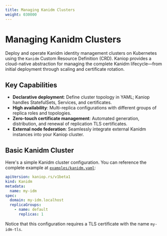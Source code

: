 ```yaml
---
title: Managing Kanidm Clusters
weight: 030000
---
```


# Managing Kanidm Clusters

Deploy and operate Kanidm identity management clusters on Kubernetes using the `Kanidm` Custom
Resource Definition (CRD). Kaniop provides a cloud-native abstraction for managing the complete
Kanidm lifecycle—from initial deployment through scaling and certificate rotation.

## Key Capabilities

- **Declarative deployment**: Define cluster topology in YAML; Kaniop handles StatefulSets,
  Services, and certificates.
- **High availability**: Multi-replica configurations with different groups of replica roles and
  topologies.
- **Zero-touch certificate management**: Automated generation, distribution, and renewal of
  replication TLS certificates.
- **External node federation**: Seamlessly integrate external Kanidm instances into your Kaniop
  cluster.

## Basic Kanidm Cluster

Here's a simple Kanidm cluster configuration. You can reference the complete example at
[`examples/kanidm.yaml`](https://github.com/pando85/kaniop/blob/{{KANIOP_VERSION}}/examples/kanidm.yaml):

```yaml
apiVersion: kaniop.rs/v1beta1
kind: Kanidm
metadata:
  name: my-idm
spec:
  domain: my-idm.localhost
  replicaGroups:
    - name: default
      replicas: 1
```

Notice that this configuration requires a TLS certificate with the name `my-idm-tls`.
